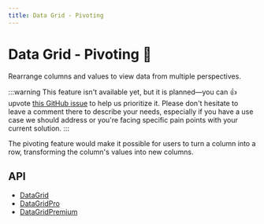 ```yaml
---
title: Data Grid - Pivoting
---
```


# Data Grid - Pivoting [<span class="plan-premium"></span>](/x/introduction/licensing/#premium-plan 'Premium plan')🚧

<p class="description">Rearrange columns and values to view data from multiple perspectives.</p>

:::warning
This feature isn't available yet, but it is planned—you can 👍 upvote [this GitHub issue](https://github.com/mui/mui-x/issues/214) to help us prioritize it.
Please don't hesitate to leave a comment there to describe your needs, especially if you have a use case we should address or you're facing specific pain points with your current solution.
:::

The pivoting feature would make it possible for users to turn a column into a row, transforming the column's values into new columns.

## API

- [DataGrid](/x/api/data-grid/data-grid/)
- [DataGridPro](/x/api/data-grid/data-grid-pro/)
- [DataGridPremium](/x/api/data-grid/data-grid-premium/)
